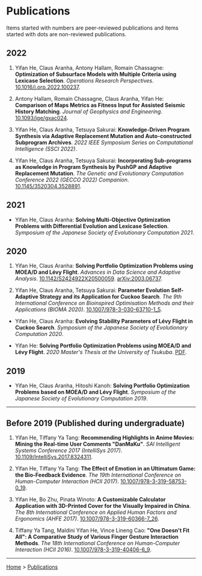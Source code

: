# Publications

Items started with numbers are peer-reviewed publications and items started with dots are non-reviewed publications.

## 2022

1. Yifan He, Claus Aranha, Antony Hallam, Romain Chassagne: **Optimization of Subsurface Models with Multiple Criteria using Lexicase Selection**. *Operations Research Perspectives*. [10.1016/j.orp.2022.100237](https://doi.org/10.1016/j.orp.2022.100237).

2. Antony Hallam, Romain Chassagne, Claus Aranha, Yifan He: **Comparison of Maps Metrics as Fitness Input for Assisted Seismic History Matching**. *Journal of Geophysics and Engineering*. [10.1093/jge/gxac024](https://doi.org/10.1093/jge/gxac024).

3. Yifan He, Claus Aranha, Tetsuya Sakurai: **Knowledge-Driven Program Synthesis via Adaptive Replacement Mutation and Auto-constructed Subprogram Archives**. *2022 IEEE Symposium Series on Computational Intelligence (SSCI 2022)*.

4. Yifan He, Claus Aranha, Tetsuya Sakurai: **Incorporating Sub-programs as Knowledge in Program Synthesis by PushGP and Adaptive Replacement Mutation**. *The Genetic and Evolutionary Computation Conference 2022 (GECCO 2022) Companion*. [10.1145/3520304.3528891](https://doi.org/10.1145/3520304.3528891).

## 2021

- Yifan He, Claus Aranha: **Solving Multi-Objective Optimization Problems with Differential Evolution and Lexicase Selection**. *Symposium of the Japanese Society of Evolutionary Computation 2021*.

## 2020

1. Yifan He, Claus Aranha: **Solving Portfolio Optimization Problems using MOEA/D and Lévy Flight**. *Advances in Data Science and Adaptive Analysis*. [10.1142/S2424922X20500059](https://doi.org/10.1142/S2424922X20500059). [arXiv:2003.06737](https://arxiv.org/abs/2003.06737).

2. Yifan He, Claus Aranha, Tetsuya Sakurai: **Parameter Evolution Self-Adaptive Strategy and its Application for Cuckoo Search**. *The 9th International Conference on Bioinspired Optimisation Methods and their Applications (BIOMA 2020)*. [10.1007/978-3-030-63710-1_5](https://doi.org/10.1007/978-3-030-63710-1_5).

- Yifan He, Claus Aranha: **Evolving Stability Parameters of Lévy Flight in Cuckoo Search**. *Symposium of the Japanese Society of Evolutionary Computation 2020*.

- Yifan He: **Solving Portfolio Optimization Problems using MOEA/D and Lévy Flight**. *2020 Master's Thesis at the University of Tsukuba*. [PDF](yifan.2020.master.thesis.pdf).

## 2019

- Yifan He, Claus Aranha, Hitoshi Kanoh: **Solving Portfolio Optimization Problems based on MOEA/D and Lévy Flight**. *Symposium of the Japanese Society of Evolutionary Computation 2019*.

---

## Before 2019 (Published during undergraduate)

1. Yifan He, Tiffany Ya Tang: **Recommending Highlights in Anime Movies: Mining the Real-time User Comments "DanMaKu"**. *SAI Intelligent Systems Conference 2017 (IntelliSys 2017)*. [10.1109/IntelliSys.2017.8324311](https://doi.org/10.1109/IntelliSys.2017.8324311).

2. Yifan He, Tiffany Ya Tang: **The Effect of Emotion in an Ultimatum Game: the Bio-Feedback Evidence**. *The 19th International Conference on Human-Computer Interaction (HCII 2017)*. [10.1007/978-3-319-58753-0_19](https://doi.org/10.1007/978-3-319-58753-0_19).

3. Yifan He, Bo Zhu, Pinata Winoto: **A Customizable Calculator Application with 3D-Printed Cover for the Visually Impaired in China**. *The 8th International Conference on Applied Human Factors and Ergonomics (AHFE 2017)*. [10.1007/978-3-319-60366-7_26](https://doi.org/10.1007/978-3-319-60366-7_26).

4. Tiffany Ya Tang, Maldini Yifan He, Vince Lineng Cao: **"One Doesn't Fit All": A Comparative Study of Various Finger Gesture Interaction Methods**. *The 18th International Conference on Human-Computer Interaction (HCII 2016)*. [10.1007/978-3-319-40406-6_9](https://doi.org/10.1007/978-3-319-40406-6_9).

---

[Home](/) > [Publications](/publications/)
